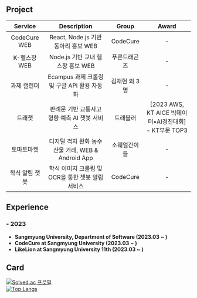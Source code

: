 ## Project
| Service | Description | Group | Award |
|:-----------:|:---:|:---:|:---:|
| CodeCure WEB | React, Node.js 기반 동아리 홍보 WEB | CodeCure | - |
| K-헬스장 WEB | Node.js 기반 교내 헬스장 홍보 WEB | 푸른드래곤즈 | - |
| 과제 캘린더 | Ecampus 과제 크롤링 및 구글 API 활용 자동화 | 김재현 외 3명 | - |
| 트래챗 | 판례문 기반 교통사고 형량 예측 AI 챗봇 서비스 | 트래블러 | [2023 AWS, KT AICE 빅데이터•AI경진대회] <br> - KT부문 TOP3 |
| 토마토마켓 | 디지털 격차 완화 농수산물 거래,  WEB & Android App | 소웨얼간이들 | - |
| 학식 알림 챗봇 | 학식 이미지 크롤링 및 OCR을 통한 챗봇 알림 서비스 | CodeCure | - |

## Experience
### - 2023
- **Sangmyung University, Department of Software (2023.03 ~ )**
- **CodeCure at Sangmyung University (2023.03 ~ )**
- **LikeLion at Sangmyung University 11th (2023.03 ~ )**


## Card
[![Solved.ac 프로필](http://mazassumnida.wtf/api/v2/generate_badge?boj=jhkim8669)](https://solved.ac/jhkim8669)
<br>
[![Top Langs](https://github-readme-stats.vercel.app/api/top-langs/?username=khyun-0123&layout=compact)](https://github.com/anuraghazra/github-readme-stats)
